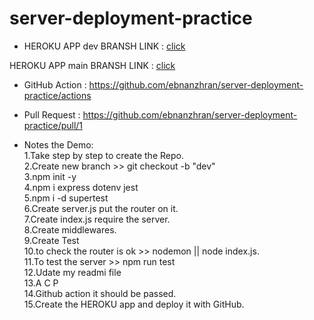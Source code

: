 # server-deployment-practice 

*  HEROKU APP dev BRANSH LINK :
[click](https://bnan-server-deploy-dev.herokuapp.com/)

 HEROKU APP main BRANSH LINK :
[click](https://bnan-server-deploy-prod.herokuapp.com/)

*  GitHub Action :
https://github.com/ebnanzhran/server-deployment-practice/actions

* Pull Request :
https://github.com/ebnanzhran/server-deployment-practice/pull/1


* Notes the Demo: <br>
1.Take step by step to create the Repo.<br>
2.Create new branch >> git checkout -b "dev"<br>
3.npm init -y<br>
4.npm i express dotenv jest<br>
5.npm i -d supertest<br>
6.Create server.js put the router on it.<br>
7.Create index.js require the server.<br>
8.Create middlewares.<br>
9.Create Test<br>
10.to check the router is ok >> nodemon || node index.js.<br>
11.To test the server >> npm run test<br>
12.Udate my readmi file<br>
13.A C P <br>
14.Github action it should be passed.<br>
15.Create the HEROKU app and deploy it with GitHub.<br>
